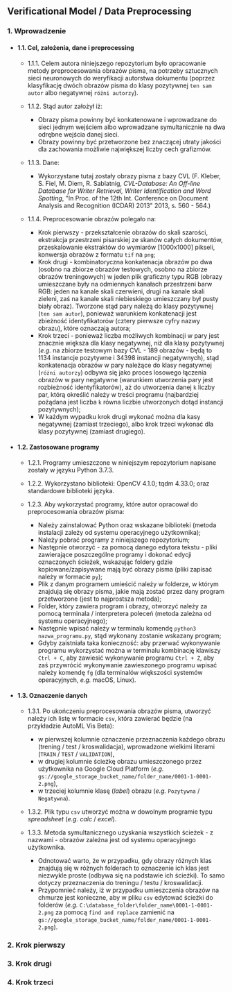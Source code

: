 ## Verificational Model / Data Preprocessing

### 1. Wprowadzenie
  
   * #### 1.1. Cel, założenia, dane i preprocessing
   
       * 1.1.1. Celem autora niniejszego repozytorium było opracowanie metody preprocesowania obrazów pisma, na potrzeby sztucznych sieci neuronowych do weryfikacji autorstwa dokumentu (poprzez klasyfikację dwóch obrazów pisma do klasy pozytywnej `ten sam autor` albo negatywnej `różni autorzy`).
       
       * 1.1.2. Stąd autor założył iż:
        
            - Obrazy pisma powinny być konkatenowane i wprowadzane do sieci jednym wejściem albo wprowadzane symultanicznie na dwa odrębne wejścia danej sieci.      
            - Obrazy powinny być przetworzone bez znaczącej utraty jakości dla zachowania możliwie największej liczby cech grafizmów.
            
       * 1.1.3. Dane:
       
            - Wykorzystane tutaj zostały obrazy pisma z bazy CVL (F. Kleber, S. Fiel, M. Diem, R. Sablatnig, *CVL-Database: An Off-line Database for Writer Retrieval, Writer Identification and Word Spotting*, "In Proc. of the 12th Int. Conference on Document Analysis and Recognition (ICDAR) 2013" 2013, s. 560 - 564.)
            
       * 1.1.4. Preprocesowanie obrazów polegało na:
               
            - Krok pierwszy - przekształcenie obrazów do skali szarości, ekstrakcja przestrzeni pisarskiej ze skanów całych dokumentów, przeskalowanie ekstraktów do wymiarów [1000x1000] pikseli, konwersja obrazów z formatu `tif` na `png`;
            - Krok drugi - kombinatoryczna konkatenacja obrazów po dwa (osobno na zbiorze obrazów testowych, osobno na zbiorze obrazów treningowych) w jeden plik graficzny typu RGB (obrazy umieszczane były na odmiennych kanałach przestrzeni barw RGB: jeden na kanale skali czerwieni, drugi na kanale skali zieleni, zaś na kanale skali niebieskiego umieszczany był pusty biały obraz). Tworzone stąd pary należą do klasy pozytywnej (`ten sam autor`), ponieważ warunkiem konkatenacji jest zbieżność identyfikatorów (cztery pierwsze cyfry nazwy obrazu), które oznaczają autora;
            - Krok trzeci - ponieważ liczba możliwych kombinacji w pary jest znacznie większa dla klasy negatywnej, niż dla klasy pozytywnej (*e.g.* na zbiorze testowym bazy CVL - 189 obrazów - będą to 1134 instancje pozytywne i 34398 instancji negatywnych), stąd konkatenacja obrazów w pary należące do klasy negatywnej (`różni autorzy`) odbywa się jako proces losowego łączenia obrazów w pary negatywne (warunkiem utworzenia pary jest rozbieżność identyfikatorów), aż do utworzenia danej `k` liczby par, którą określić należy w treści programu (najbardziej pożądana jest liczba `k` równa liczbie utworzonych dotąd instancji pozytywnych);
            - W każdym wypadku krok drugi wykonać można dla kasy negatywnej (zamiast trzeciego), albo krok trzeci wykonać dla klasy pozytywnej (zamiast drugiego).                   
  
   * #### 1.2. Zastosowane programy
   		
       * 1.2.1. Programy umieszczone w niniejszym repozytorium napisane zostały w języku Python 3.7.3.
  
       * 1.2.2. Wykorzystano biblioteki: OpenCV 4.1.0; tqdm 4.33.0; oraz standardowe biblioteki języka.
  
       * 1.2.3. Aby wykorzystać programy, które autor opracował do preprocesowania obrazów pisma:
  
           - Należy zainstalować Python oraz wskazane biblioteki (metoda instalacji zależy od systemu operacyjnego użytkownika);
           - Należy pobrać programy z niniejszego repozytorium;
           - Następnie otworzyć - za pomocą danego edytora tekstu - pliki zawierające poszczególne programy i dokonać edycji oznaczonych ścieżek, wskazując foldery gdzie kopiowane/zapisywane mają być obrazy pisma (pliki zapisać należy w formacie `py`);
           - Plik z danym programem umieścić należy w folderze, w którym znajdują się obrazy pisma, jakie mają zostać przez dany program przetworzone (jest to najprostsza metoda);
           - Folder, który zawiera program i obrazy, otworzyć należy za pomocą terminala / interpretera poleceń (metoda zależna od systemu operacyjnego);
           - Następnie wpisać należy w terminalu komendę `python3 nazwa_programu.py`, stąd wykonany zostanie wskazany program;
           - Gdyby zaistniała taka konieczność: aby przerwać wykonywanie programu wykorzystać można w terminalu kombinację klawiszy `Ctrl + C`, aby zawiesić wykonywanie programu `Ctrl + Z`, aby zaś przywrócić wykonywanie zawieszonego programu wpisać należy komendę `fg` (dla terminalów większości systemów operacyjnych, *e.g.* macOS, Linux).  
   
   * #### 1.3. Oznaczenie danych
   
       * 1.3.1. Po ukończeniu preprocesowania obrazów pisma, utworzyć należy ich listę w formacie `csv`, która zawierać będzie (na przykładzie AutoML Vis Beta):
       
           - w pierwszej kolumnie oznaczenie przeznaczenia każdego obrazu (trening / test / kroswalidacja), wprowadzone wielkimi literami (`TRAIN` / `TEST` / `VALIDATION`),
           - w drugiej kolumnie ścieżkę obrazu umieszczonego przez użytkownika na Google Cloud Platform (*e.g.* `gs://google_storage_bucket_name/folder_name/0001-1-0001-2.png`),
           - w trzeciej kolumnie klasę (*label*) obrazu (*e.g.* `Pozytywna` / `Negatywna`).
           
       * 1.3.2. Plik typu `csv` utworzyć można w dowolnym programie typu *spreadsheet* (*e.g.* *calc* / *excel*).
       
       * 1.3.3. Metoda symultanicznego uzyskania wszystkich ścieżek - z nazwami - obrazów zależna jest od systemu operacyjnego użytkownika. 
       
            - Odnotować warto, że w przypadku, gdy obrazy różnych klas znajdują się w różnych folderach to oznaczenie ich klas jest niezwykle proste (odbywa się na podstawie ich ścieżki). To samo dotyczy przeznaczenia do treningu / testu / kroswalidacji.
            - Przypomnieć należy, iż w przypadku umieszczenia obrazów na chmurze jest konieczne, aby w pliku `csv` edytować ścieżki do folderów (*e.g.* `C:\database_folder\folder_name\0001-1-0001-2.png` za pomocą `find and replace` zamienić na `gs://google_storage_bucket_name/folder_name/0001-1-0001-2.png`).         
  
### 2. Krok pierwszy
### 3. Krok drugi
### 4. Krok trzeci


